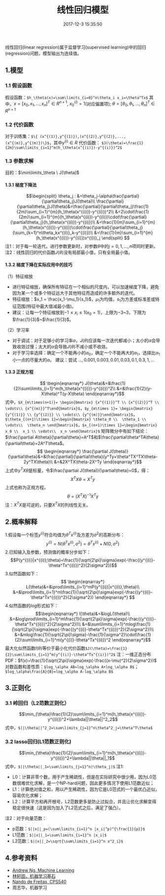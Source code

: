 ﻿---
title: 线性回归模型
mathjax: true
top: true
date: 2017-12-3 15:35:50
categories: 
- 机器学习
tags:
- 线性回归
- linear regression
- 似然估计
- 梯度下降
- 正规方程
- 正则化
---
线性回归(linear regression)属于监督学习(supervised learning)中的回归(regression)问题，模型输出为连续值。
## 1.模型
### 1.1 假设函数
假设函数：`$h_\theta(x)=\sum\limits_{i=0}^n\theta_i x_i=\theta^Tx$`
其中，$x=[x_0,x_1,...,x_n]^T\in R^{n+1}$, $x_0^{(i)}=1$(对应偏置项); $\theta = [\theta_0,\theta_1,...,\theta_n]^T\in R^{n+1}$
### 1.2 代价函数
对于训练集：`$\{ (x^{(1)},y^{(1)}),(x^{(2)},y^{(2)},...,(x^{(m)},y^{(m)})\}$`，其中$y^{(i)}\in R$
代价函数： `$J(\theta)=\frac{1}{2m}\sum\limits_{i=1}^m(h_\theta(x^{(i)})-y^{(i)})^2$`
<!-- more --> 
### 1.3 参数求解
目的：$\min\limits_\theta \ J(\theta)$
#### 1.3.1 梯度下降法
$$\begin{split}
\theta_j : &=\theta_j-\alpha\frac{\partial}{\partial\theta_j}J(\theta)\\
\frac{\partial}{\partial\theta_j}J(\theta)&=\frac{\partial}{\partial\theta_j}\frac{1}{2m}\sum_{i=1}^{m}(h_\theta(x^{(i)})-y^{(i)})^2\\
&=2\cdot\frac{1}{2m}\sum_{i=1}^{m}(h_\theta(x^{(i)})-y^{(i)})\cdot\frac{\partial}{\partial\theta_j}(h_\theta(x^{(i)})-y^{(i)})\\
&=\frac{1}{m}\sum_{i=1}^{m}(h_\theta(x^{(i)})-y^{(i)})\cdot\frac{\partial}{\partial\theta_j}(\sum_{k=1}^n\theta_kx^{(i)}_k-y^{(i)})\\
&=\frac{1}{m}\sum_{i=1}^{m}(h_\theta(x^{(i)})-y^{(i)})x^{(i)}_j
\end{split}
$$ 
注1：对于每一轮迭代，进行参数更新时，对参数$\theta$中的$j=0,1,...,n$项同时更新。
注2：线性回归的代价函数$J(\theta)$没有局部最小值，只有全局最小值。

#### 1.3.2 梯度下降在实际应用中的技巧
（1）特征缩放
- 进行特征缩放，确保所有特征在一个相似的尺度内，可以加速梯度下降，避免因为某一个或多个特征远大于其他特征而造成的许多额外的迭代。
- 特征缩放：$x_1 = \frac{x_1-\mu_1}{s_1}$，$\mu_1$为均值，$s_1$为方差或标准差或特征范围(特征中最大值减最小值)。
- 建议：让每一个特征缩放到$-1\leq x_i \leq 1(x_0=1)$，上限为$-3$~$3$，下限为$\frac{1}{3}$~$\frac{1}{3}$。

（2）学习率
- 对于调试：对于足够小的学习率$\alpha$，$J(\theta)$应该每一次迭代都减小；太小的$\alpha$会导致收敛过慢；太大的$\alpha$会导致$J(\theta)$不减小或不收敛。
- 对于学习率选择：确定一个不能再小的$\alpha_0$，确定一个不能再大的$\alpha_1$，选择比$\alpha_1$小一点的尽量大的$\alpha$。
建议：尝试 $...,0.001,0.003,0.01,0.03,0.1,0.3,1,...$

#### 1.3.3 正规方程
$$
\begin{eqnarray*}
J(\theta)&=&\frac{1}{2}\sum\limits_{i=1}^m(h_\theta(x^{(i)})-y^{(i)})^2\\
&=&\frac{1}{2}(y-X\theta)^T(y-X\theta)
\end{eqnarray*}$$
式中，`$X_{m\times(n+1)}= \begin{bmatrix} {x^{(1)}}^T \\ {x^{(2)}}^T \\ \vdots\\ {x^{(m)}}^T\end{bmatrix}$`，`$y_{m\times 1}= \begin{bmatrix} {y^{(1)}} \\ {y^{(2)}} \\ \vdots\\ {y^{(m)}}\end{bmatrix}$`，`$\theta_{(n+1)\times 1}=\begin{bmatrix} \theta_0 \\  \theta_1 \\ \vdots\\  \theta_n \end{bmatrix}$`，`$x_{(n+1)\times 1}=\begin{bmatrix} x_0 \\  x_1 \\ \vdots\\  x_n \end{bmatrix}$`
矩阵微分中有如下结论：$\frac{\partial A\theta}{\partial\theta}=A^T$和$\frac{\partial\theta^TA\theta}{\partial\theta}=2A^T\theta$。
$$
\begin{eqnarray*}
\frac{\partial J(\theta)}{\partial\theta}&=&\frac{\partial}{\partial\theta}(y^Ty+\theta^TX^TX\theta-2y^TX\theta)\\
&=&2X^TX\theta-2X^Ty
\end{eqnarray*}$$
上式中$y^TX\theta$是标量，令$\frac{\partial J(\theta)}{\partial\theta}=0$，得：
$$X^TX\theta=X^Ty$$
上式也称为正规方程。
$$\theta=(X^TX)^{-1}X^Ty$$
注：$X^TX$是可逆的，只要$X^TX$的列线性无关。
## 2.概率解释
1.假设每一个标签$y^{(i)}$符合均值为$\theta^Tx^{(i)}$及方差为$\sigma^2$的高斯分布：
$$y^{(i)}=N(\theta^Tx^{(i)},\sigma^2)=\theta^Tx^{(i)}+N(0,\sigma^2)$$
2.已知输入及参数，预测值的概率分步如下：
$$P(y^{(i)}|x^{(i)};\theta)=\frac{1}{\sqrt{2\pi}\sigma}exp(-\frac{(y^{(i)}-\theta^Tx^{(i)})^2}{2\sigma^2})$$
3.似然函数如下：
$$
\begin{eqnarray*}
L(\theta)&=&\prod\limits_{i=1}^mP(y^{(i)}|x^{(i)},\theta)\\
&=&\prod\limits_{i=1}^m\frac{1}{\sqrt{2\pi}\sigma}exp(-\frac{(y^{(i)}-\theta^Tx^{(i)})^2}{2\sigma^2})
\end{eqnarray*}
$$
4.似然函数的$log$形式如下：
$$\begin{eqnarray*}
l(\theta)&=&logL(\theta)\\
&=&log\prod\limits_{i=1}^m\frac{1}{\sqrt{2\pi}\sigma}exp(-\frac{(y^{(i)}-\theta^Tx^{(i)})^2}{2\sigma^2})\\
&=&\sum\limits_{i=1}^mlog\frac{1}{\sqrt{2\pi}\sigma}exp(-\frac{(y^{(i)}-\theta^Tx^{(i)})^2}{2\sigma^2})\\
&=&mlog\frac{1}{\sqrt{2\pi}\sigma}-\frac{1}{\sigma^2}\cdot\frac{1}{2}\sum\limits_{i=1}^m(y^{(i)}-\theta^Tx^{(i)})^2
\end{eqnarray*}$$
最大化似然函数$l(\theta)$等价于最小化代价函数`$J(\theta)=\frac{1}{2}\sum\limits_{i=1}^m(y^{(i)}-\theta^Tx^{(i)})^2$`
注：一维正态分布PDF：$f(x)=\frac{1}{\sqrt{2\pi}\sigma}exp(-\frac{(x-\mu)^2}{2\sigma^2})$ 
对数函数和差性质：`$log_\alpha AB=log_\alpha A+log_\alpha B$`；`$log_\alpha\frac{A}{B}=log_\alpha A-log_\alpha B$`
## 3.正则化
### 3.1 岭回归（L2范数正则化）
$$\min_{\theta}\frac{1}{2}\sum\limits_{i=1}^m(h_\theta(x^{(i)})-y^{(i)})^2+\lambda||\theta||^2_2$$
式中，`$||\theta||^2_2=\sum\limits_{j=1}^n\theta^2_j=\theta^T\theta$`
### 3.2 lasso回归(L1范数正则化)
$$\min_{\theta}\frac{1}{2}\sum\limits_{i=1}^m(h_\theta(x^{(i)})-y^{(i)})^2+\lambda||\theta||_1$$
式中，`$||\theta||_1=\sum\limits_{j=1}^n|\theta_j|$`
注1:
- L0：计算非零个数，用于产生稀疏性，但是在实际研究中很少用，因为L0范数很难优化求解，是一个NP-hard问题，因此更多情况下使用L1范数近似；
- L1：计算绝对值之和，用以产生稀疏性，因为它是L0范式的一个最优凸近似，容易优化求解；
- L2：计算平方和再开根号，L2范数更多是防止过拟合，并且让优化求解变得稳定很快速（这是因为加入了L2范式之后，满足了强凸）。

注2：对于向量范数：
- p范数：`$||x||_p=(\sum\limits_{i=1}^n |x_i|^p)^{\frac{1}{p}}$`
- L1范数：`$||x||_1=\sum\limits_{i=1}^n |x_i|$`
- L2范数：`$||x||_2=\sqrt{\sum\limits_{i=1}^n x^2_i}$`

## 4.参考资料
- [ Andrew Ng, Machine Learning](https://www.coursera.org/learn/machine-learning)
- [林轩田，机器学习基石](https://www.youtube.com/playlist?list=PLXVfgk9fNX2I7tB6oIINGBmW50rrmFTqf)
- [Nando de Freitas, CPS540](https://www.youtube.com/playlist?list=PLE6Wd9FR--EdyJ5lbFl8UuGjecvVw66F6)
- 周志华，机器学习



